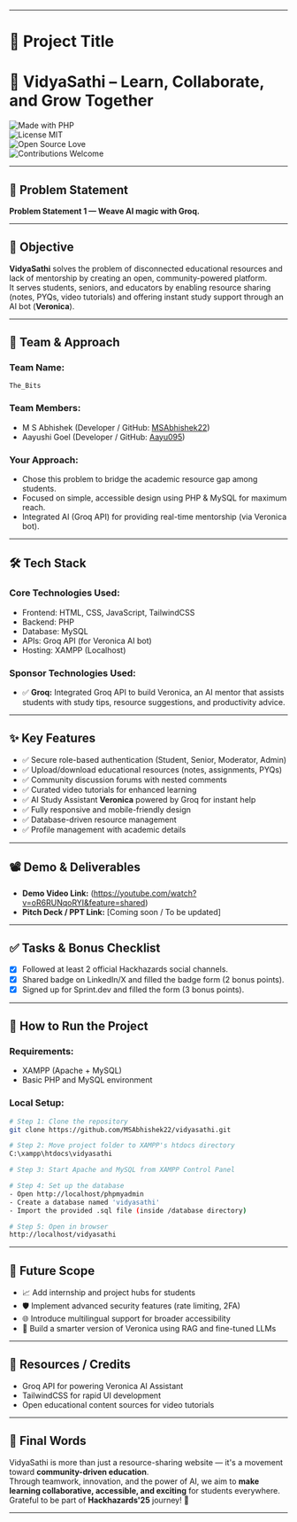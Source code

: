 


---
# 🚀 Project Title

# 🚀 VidyaSathi – Learn, Collaborate, and Grow Together

![Made with PHP](https://img.shields.io/badge/Made%20with-PHP-blue)  
![License MIT](https://img.shields.io/badge/License-MIT-green)  
![Open Source Love](https://img.shields.io/badge/Open%20Source-%E2%9D%A4-red)  
![Contributions Welcome](https://img.shields.io/badge/Contributions-Welcome-brightgreen)

---

## 📌 Problem Statement

**Problem Statement 1 — Weave AI magic with Groq.**

---

## 🎯 Objective

**VidyaSathi** solves the problem of disconnected educational resources and lack of mentorship by creating an open, community-powered platform.  
It serves students, seniors, and educators by enabling resource sharing (notes, PYQs, video tutorials) and offering instant study support through an AI bot (**Veronica**).

---

## 🧠 Team & Approach

### Team Name:  
`The_Bits`

### Team Members:
- M S Abhishek (Developer / GitHub: [MSAbhishek22](https://github.com/MSAbhishek22))
- Aayushi Goel (Developer / GitHub: [Aayu095](https://github.com/Aayu095))
### Your Approach:
- Chose this problem to bridge the academic resource gap among students.
- Focused on simple, accessible design using PHP & MySQL for maximum reach.
- Integrated AI (Groq API) for providing real-time mentorship (via Veronica bot).

---

## 🛠️ Tech Stack

### Core Technologies Used:
- Frontend: HTML, CSS, JavaScript, TailwindCSS
- Backend: PHP
- Database: MySQL
- APIs: Groq API (for Veronica AI bot)
- Hosting: XAMPP (Localhost)

### Sponsor Technologies Used:
- ✅ **Groq:** Integrated Groq API to build Veronica, an AI mentor that assists students with study tips, resource suggestions, and productivity advice.

---

## ✨ Key Features

- ✅ Secure role-based authentication (Student, Senior, Moderator, Admin)
- ✅ Upload/download educational resources (notes, assignments, PYQs)
- ✅ Community discussion forums with nested comments
- ✅ Curated video tutorials for enhanced learning
- ✅ AI Study Assistant **Veronica** powered by Groq for instant help
- ✅ Fully responsive and mobile-friendly design
- ✅ Database-driven resource management
- ✅ Profile management with academic details

---

## 📽️ Demo & Deliverables

- **Demo Video Link:** (https://youtube.com/watch?v=oR6RUNqoRYI&feature=shared)
- **Pitch Deck / PPT Link:** [Coming soon / To be updated]

---

## ✅ Tasks & Bonus Checklist

- [x] Followed at least 2 official Hackhazards social channels.
- [x] Shared badge on LinkedIn/X and filled the badge form (2 bonus points).
- [x] Signed up for Sprint.dev and filled the form (3 bonus points).

---

## 🧪 How to Run the Project

### Requirements:
- XAMPP (Apache + MySQL)
- Basic PHP and MySQL environment

### Local Setup:
```bash
# Step 1: Clone the repository
git clone https://github.com/MSAbhishek22/vidyasathi.git

# Step 2: Move project folder to XAMPP's htdocs directory
C:\xampp\htdocs\vidyasathi

# Step 3: Start Apache and MySQL from XAMPP Control Panel

# Step 4: Set up the database
- Open http://localhost/phpmyadmin
- Create a database named 'vidyasathi'
- Import the provided .sql file (inside /database directory)

# Step 5: Open in browser
http://localhost/vidyasathi
```

---

## 🧬 Future Scope

- 📈 Add internship and project hubs for students
- 🛡️ Implement advanced security features (rate limiting, 2FA)
- 🌐 Introduce multilingual support for broader accessibility
- 🤖 Build a smarter version of Veronica using RAG and fine-tuned LLMs

---

## 📎 Resources / Credits

- Groq API for powering Veronica AI Assistant
- TailwindCSS for rapid UI development
- Open educational content sources for video tutorials

---

## 🏁 Final Words

VidyaSathi is more than just a resource-sharing website — it's a movement toward **community-driven education**.  
Through teamwork, innovation, and the power of AI, we aim to **make learning collaborative, accessible, and exciting** for students everywhere.  
Grateful to be part of **Hackhazards'25** journey! 🚀

---
